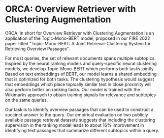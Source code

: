 # ORCA: Overview Retriever with Clustering Augmentation
ORCA, in short for Overview Retriever with Clustering Augmentation is an application of the Topic-Mono-BERT model, proposed in our FIRE 2022 paper titled "Topic-Mono-BERT: A Joint Retrieval-Clustering System for Retrieving Overview Passages".

For most queries, the set of relevant documents spans multiple subtopics. Inspired by the neural ranking models and query-specific neural clustering models, we develop Topic-Mono-BERT which performs both tasks jointly. Based on text embeddings of BERT, our model learns a shared embedding that is optimized for both tasks. The clustering hypothesis would suggest that embeddings which place topically similar text in close proximity will also perform better on ranking tasks. Our model is trained with the Wikimarks approach to obtain training signals for relevance and subtopics on the same queries.
  
Our task is to identify overview passages that can be used to construct a succinct answer to the query. Our empirical evaluation on two publicly available passage retrieval datasets suggests that including the clustering supervision in the ranking model leads to about $16\%$ improvement in identifying text passages that summarize different subtopics within a query.
